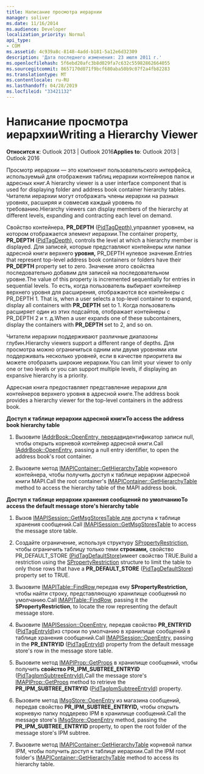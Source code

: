 ```yaml
---
title: Написание просмотра иерархии
manager: soliver
ms.date: 11/16/2014
ms.audience: Developer
localization_priority: Normal
api_type:
- COM
ms.assetid: 4c939a8c-8148-4add-b181-5a12e6d32309
description: 'Дата последнего изменения: 23 июля 2011 г.'
ms.openlocfilehash: 5f6ebd20afc3b8d029fa7c632c55982862664055
ms.sourcegitcommit: 8657170d071f9bcf680aba50b9c07f2a4fb82283
ms.translationtype: MT
ms.contentlocale: ru-RU
ms.lasthandoff: 04/28/2019
ms.locfileid: "33421132"
---
```

# <a name="writing-a-hierarchy-viewer"></a><span data-ttu-id="56923-103">Написание просмотра иерархии</span><span class="sxs-lookup"><span data-stu-id="56923-103">Writing a Hierarchy Viewer</span></span>

  
  
<span data-ttu-id="56923-104">**Относится к**: Outlook 2013 | Outlook 2016</span><span class="sxs-lookup"><span data-stu-id="56923-104">**Applies to**: Outlook 2013 | Outlook 2016</span></span> 
  
<span data-ttu-id="56923-105">Просмотр иерархии — это компонент пользовательского интерфейса, используемый для отображения таблиц иерархии контейнеров папок и адресных книг.</span><span class="sxs-lookup"><span data-stu-id="56923-105">A hierarchy viewer is a user interface component that is used for displaying folder and address book container hierarchy tables.</span></span> <span data-ttu-id="56923-106">Читатели иерархии могут отображать члены иерархии на разных уровнях, расширяя и совмесив каждый уровень по требованию.</span><span class="sxs-lookup"><span data-stu-id="56923-106">Hierarchy viewers can display members of the hierarchy at different levels, expanding and contracting each level on demand.</span></span>
  
<span data-ttu-id="56923-107">Свойство контейнера, **PR_DEPTH** ([PidTagDepth),](pidtagdepth-canonical-property.md)управляет уровнем, на котором отображается элемент иерархии.</span><span class="sxs-lookup"><span data-stu-id="56923-107">The container property, **PR_DEPTH** ([PidTagDepth](pidtagdepth-canonical-property.md)), controls the level at which a hierarchy member is displayed.</span></span> <span data-ttu-id="56923-108">Для записей, которые представляют контейнеры или папки адресной книги верхнего **уровня,** PR_DEPTH нулевое значение.</span><span class="sxs-lookup"><span data-stu-id="56923-108">Entries that represent top-level address book containers or folders have their **PR_DEPTH** property set to zero.</span></span> <span data-ttu-id="56923-109">Значение этого свойства последовательно добавим для записей на последовательном уровне.</span><span class="sxs-lookup"><span data-stu-id="56923-109">The value of this property is incremented sequentially for entries in sequential levels.</span></span> <span data-ttu-id="56923-110">То есть, когда пользователь выбирает контейнер верхнего уровня для расширения, отображаются все контейнеры с PR_DEPTH 1. </span><span class="sxs-lookup"><span data-stu-id="56923-110">That is, when a user selects a top-level container to expand, display all containers with **PR_DEPTH** set to 1.</span></span> <span data-ttu-id="56923-111">Когда пользователь расширяет один из этих подсайтов,  отображает контейнеры с PR_DEPTH 2 и т. д.</span><span class="sxs-lookup"><span data-stu-id="56923-111">When a user expands one of these subcontainers, display the containers with **PR_DEPTH** set to 2, and so on.</span></span> 
  
<span data-ttu-id="56923-112">Читатели иерархии поддерживают различные диапазоны глубин.</span><span class="sxs-lookup"><span data-stu-id="56923-112">Hierarchy viewers support a different range of depths.</span></span> <span data-ttu-id="56923-113">Для просмотра можно ограничиться одним или двумя уровнями или поддерживать несколько уровней, если в качестве приоритета вы можете отобразить широкие иерархии.</span><span class="sxs-lookup"><span data-stu-id="56923-113">You can limit your viewer to only one or two levels or you can support multiple levels, if displaying an expansive hierarchy is a priority.</span></span> 
  
<span data-ttu-id="56923-114">Адресная книга предоставляет представление иерархии для контейнеров верхнего уровня в адресной книге.</span><span class="sxs-lookup"><span data-stu-id="56923-114">The address book provides a hierarchy viewer for the top-level containers in the address book.</span></span> 
  
 <span data-ttu-id="56923-115">**Доступ к таблице иерархии адресной книги**</span><span class="sxs-lookup"><span data-stu-id="56923-115">**To access the address book hierarchy table**</span></span>
  
1. <span data-ttu-id="56923-116">Вызовите [IAddrBook::OpenEntry, передав](iaddrbook-openentry.md)идентификатор записи null, чтобы открыть корневой контейнер адресной книги.</span><span class="sxs-lookup"><span data-stu-id="56923-116">Call [IAddrBook::OpenEntry](iaddrbook-openentry.md), passing a null entry identifier, to open the address book's root container.</span></span>
    
2. <span data-ttu-id="56923-117">Вызовите метод [IMAPIContainer::GetHierarchyTable](imapicontainer-gethierarchytable.md) корневого контейнера, чтобы получить доступ к таблице иерархии адресной книги MAPI.</span><span class="sxs-lookup"><span data-stu-id="56923-117">Call the root container's [IMAPIContainer::GetHierarchyTable](imapicontainer-gethierarchytable.md) method to access the hierarchy table of the MAPI address book.</span></span> 
    
 <span data-ttu-id="56923-118">**Доступ к таблице иерархии хранения сообщений по умолчанию**</span><span class="sxs-lookup"><span data-stu-id="56923-118">**To access the default message store's hierarchy table**</span></span>
  
1. <span data-ttu-id="56923-119">Вызов [IMAPISession::GetMsgStoresTable для](imapisession-getmsgstorestable.md) доступа к таблице хранения сообщений.</span><span class="sxs-lookup"><span data-stu-id="56923-119">Call [IMAPISession::GetMsgStoresTable](imapisession-getmsgstorestable.md) to access the message store table.</span></span> 
    
2. <span data-ttu-id="56923-120">Создайте ограничение, используя структуру [SPropertyRestriction,](spropertyrestriction.md) чтобы ограничить таблицу только теми **строками,** свойство PR_DEFAULT_STORE [(PidTagDefaultStore)](pidtagdefaultstore-canonical-property.md)имеет свойство TRUE.</span><span class="sxs-lookup"><span data-stu-id="56923-120">Build a restriction using the [SPropertyRestriction](spropertyrestriction.md) structure to limit the table to only those rows that have a **PR_DEFAULT_STORE** ([PidTagDefaultStore](pidtagdefaultstore-canonical-property.md)) property set to TRUE.</span></span> 
    
3. <span data-ttu-id="56923-121">Вызовите [IMAPITable::FindRow,](imapitable-findrow.md)передав ему **SPropertyRestriction,** чтобы найти строку, представляющую хранилище сообщений по умолчанию.</span><span class="sxs-lookup"><span data-stu-id="56923-121">Call [IMAPITable::FindRow](imapitable-findrow.md), passing it the **SPropertyRestriction**, to locate the row representing the default message store.</span></span> 
    
4. <span data-ttu-id="56923-122">Вызовите [IMAPISession::OpenEntry](imapisession-openentry.md), передав свойство **PR_ENTRYID** ([PidTagEntryId)](pidtagentryid-canonical-property.md)из строки по умолчанию в хранилище сообщений в таблице хранения сообщений.</span><span class="sxs-lookup"><span data-stu-id="56923-122">Call [IMAPISession::OpenEntry](imapisession-openentry.md), passing in the **PR_ENTRYID** ([PidTagEntryId](pidtagentryid-canonical-property.md)) property from the default message store's row in the message store table.</span></span>
    
5. <span data-ttu-id="56923-123">Вызовите метод [IMAPIProp::GetProps](imapiprop-getprops.md) в хранилище сообщений, чтобы получить **свойство PR_IPM_SUBTREE_ENTRYID** ([PidTagIpmSubtreeEntryId).](pidtagipmsubtreeentryid-canonical-property.md)</span><span class="sxs-lookup"><span data-stu-id="56923-123">Call the message store's [IMAPIProp::GetProps](imapiprop-getprops.md) method to retrieve the **PR_IPM_SUBTREE_ENTRYID** ([PidTagIpmSubtreeEntryId](pidtagipmsubtreeentryid-canonical-property.md)) property.</span></span>
    
6. <span data-ttu-id="56923-124">Вызовите метод [IMsgStore::OpenEntry](imsgstore-openentry.md) из магазина сообщений, передав свойство **PR_IPM_SUBTREE_ENTRYID,** чтобы открыть корневую папку поддерево IPM в хранилище сообщений.</span><span class="sxs-lookup"><span data-stu-id="56923-124">Call the message store's [IMsgStore::OpenEntry](imsgstore-openentry.md) method, passing the **PR_IPM_SUBTREE_ENTRYID** property, to open the root folder of the message store's IPM subtree.</span></span> 
    
7. <span data-ttu-id="56923-125">Вызовите метод [IMAPIContainer::GetHierarchyTable](imapicontainer-gethierarchytable.md) корневой папки IPM, чтобы получить доступ к таблице иерархии.</span><span class="sxs-lookup"><span data-stu-id="56923-125">Call the IPM root folder's [IMAPIContainer::GetHierarchyTable](imapicontainer-gethierarchytable.md) method to access its hierarchy table.</span></span> 
    

